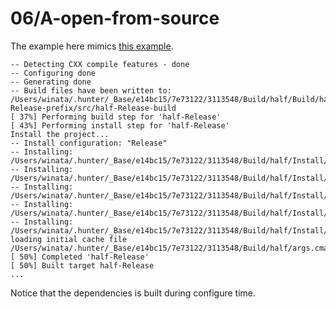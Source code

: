 # 06/A-open-from-source

The example here mimics [this example](https://github.com/ruslo/hunter/tree/master/examples/half).

``` shell
-- Detecting CXX compile features - done
-- Configuring done
-- Generating done
-- Build files have been written to: /Users/winata/.hunter/_Base/e14bc15/7e73122/3113548/Build/half/Build/half-Release-prefix/src/half-Release-build
[ 37%] Performing build step for 'half-Release'
[ 43%] Performing install step for 'half-Release'
Install the project...
-- Install configuration: "Release"
-- Installing: /Users/winata/.hunter/_Base/e14bc15/7e73122/3113548/Build/half/Install/include/half
-- Installing: /Users/winata/.hunter/_Base/e14bc15/7e73122/3113548/Build/half/Install/include/half/half.hpp
-- Installing: /Users/winata/.hunter/_Base/e14bc15/7e73122/3113548/Build/half/Install/lib/cmake/half/halfConfig.cmake
-- Installing: /Users/winata/.hunter/_Base/e14bc15/7e73122/3113548/Build/half/Install/lib/cmake/half/halfConfigVersion.cmake
-- Installing: /Users/winata/.hunter/_Base/e14bc15/7e73122/3113548/Build/half/Install/lib/cmake/half/halfTargets.cmake
loading initial cache file /Users/winata/.hunter/_Base/e14bc15/7e73122/3113548/Build/half/args.cmake
[ 50%] Completed 'half-Release'
[ 50%] Built target half-Release
...
```

Notice that the dependencies is built during configure time.